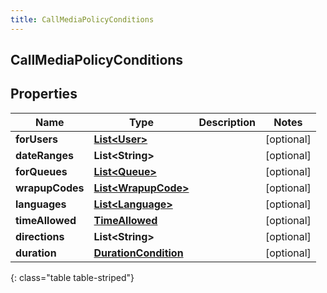 ```yaml
---
title: CallMediaPolicyConditions
---
```

## CallMediaPolicyConditions


## Properties

| Name | Type | Description | Notes |
| ------------ | ------------- | ------------- | ------------- |
| **forUsers** | [**List&lt;User&gt;**](User.html) |  |  [optional] |
| **dateRanges** | **List&lt;String&gt;** |  |  [optional] |
| **forQueues** | [**List&lt;Queue&gt;**](Queue.html) |  |  [optional] |
| **wrapupCodes** | [**List&lt;WrapupCode&gt;**](WrapupCode.html) |  |  [optional] |
| **languages** | [**List&lt;Language&gt;**](Language.html) |  |  [optional] |
| **timeAllowed** | [**TimeAllowed**](TimeAllowed.html) |  |  [optional] |
| **directions** | **List&lt;String&gt;** |  |  [optional] |
| **duration** | [**DurationCondition**](DurationCondition.html) |  |  [optional] |
{: class="table table-striped"}



